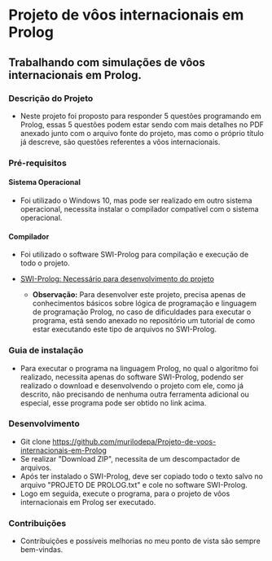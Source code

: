 # Projeto de vôos internacionais em Prolog

## Trabalhando com simulações de vôos internacionais em Prolog. 

### Descrição do Projeto
   * Neste projeto foi proposto para responder 5 questões programando em Prolog, essas 5 questões podem estar sendo com mais detalhes no PDF anexado junto com o arquivo fonte do projeto, mas como o próprio título já descreve, são questões referentes a vôos internacionais.

 ### Pré-requisitos

#### Sistema Operacional
* Foi utilizado o Windows 10, mas pode ser realizado em outro sistema operacional, necessita instalar o compilador compatível com o sistema operacional.

 #### Compilador
* Foi utilizado o software SWI-Prolog para compilação e execução de todo o projeto.
* <a> [SWI-Prolog: Necessário para desenvolvimento do projeto](https://www.swi-prolog.org/Download.html)

   * **Observação:** Para desenvolver este projeto, precisa apenas de conhecimentos básicos sobre lógica de programação e linguagem de programação Prolog, no caso de dificuldades para executar o programa, está sendo anexado no repositório um tutorial de como estar executando este tipo de arquivos no SWI-Prolog.

### Guia de instalação
* Para executar o programa na linguagem Prolog, no qual o algoritmo foi realizado, necessita apenas do software SWI-Prolog, podendo ser realizado o download e desenvolvendo o projeto com ele, como já descrito, não precisando de nenhuma outra ferramenta adicional ou especial, esse programa pode ser obtido no link acima.

### Desenvolvimento
* Git clone https://github.com/murilodepa/Projeto-de-voos-internacionais-em-Prolog
* Se realizar "Download ZIP", necessita de um descompactador de arquivos.
* Após ter instalado o SWI-Prolog, deve ser copiado todo o texto salvo no arquivo "PROJETO DE PROLOG.txt" e cole no software SWI-Prolog.
* Logo em seguida, execute o programa, para o projeto de vôos internacionais em Prolog ser executado.

### Contribuições
- Contribuições e possíveis melhorias no meu ponto de vista são sempre bem-vindas.
